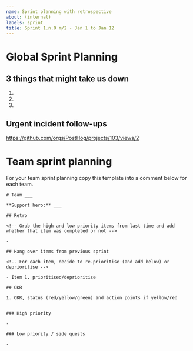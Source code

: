 ```yaml
---
name: Sprint planning with retrospective
about: (internal)
labels: sprint
title: Sprint 1.n.0 m/2 - Jan 1 to Jan 12
---
```


# Global Sprint Planning

## 3 things that might take us down

1.
2.
3.

## Urgent incident follow-ups

https://github.com/orgs/PostHog/projects/103/views/2

# Team sprint planning

For your team sprint planning copy this template into a comment below for each team.

```
# Team ___

**Support hero:** ___

## Retro

<!-- Grab the high and low priority items from last time and add whether that item was completed or not -->

- 

## Hang over items from previous sprint

<!-- For each item, decide to re-prioritise (and add below) or deprioritise -->

- Item 1. prioritised/deprioritise

## OKR

1. OKR, status (red/yellow/green) and action points if yellow/red


### High priority

-

### Low priority / side quests

-

```
